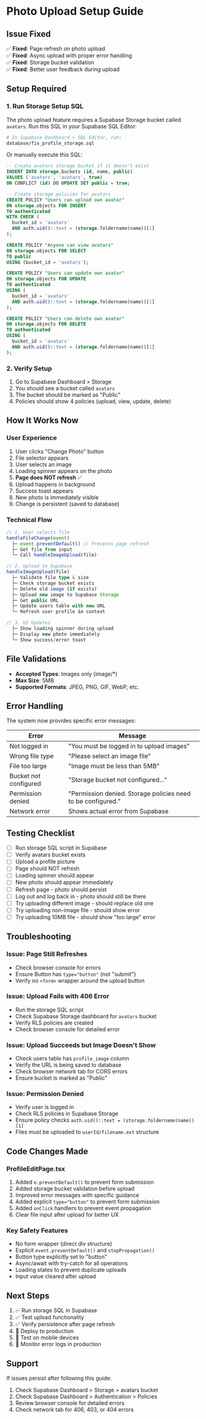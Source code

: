 # Photo Upload Setup Guide

## Issue Fixed
✅ **Fixed**: Page refresh on photo upload  
✅ **Fixed**: Async upload with proper error handling  
✅ **Fixed**: Storage bucket validation  
✅ **Fixed**: Better user feedback during upload  

## Setup Required

### 1. Run Storage Setup SQL

The photo upload feature requires a Supabase Storage bucket called `avatars`. Run this SQL in your Supabase SQL Editor:

```bash
# In Supabase Dashboard > SQL Editor, run:
database/fix_profile_storage.sql
```

Or manually execute this SQL:

```sql
-- Create avatars storage bucket if it doesn't exist
INSERT INTO storage.buckets (id, name, public)
VALUES ('avatars', 'avatars', true)
ON CONFLICT (id) DO UPDATE SET public = true;

-- Create storage policies for avatars
CREATE POLICY "Users can upload own avatar"
ON storage.objects FOR INSERT
TO authenticated
WITH CHECK (
  bucket_id = 'avatars' 
  AND auth.uid()::text = (storage.foldername(name))[1]
);

CREATE POLICY "Anyone can view avatars"
ON storage.objects FOR SELECT
TO public
USING (bucket_id = 'avatars');

CREATE POLICY "Users can update own avatar"
ON storage.objects FOR UPDATE
TO authenticated
USING (
  bucket_id = 'avatars' 
  AND auth.uid()::text = (storage.foldername(name))[1]
);

CREATE POLICY "Users can delete own avatar"
ON storage.objects FOR DELETE
TO authenticated
USING (
  bucket_id = 'avatars' 
  AND auth.uid()::text = (storage.foldername(name))[1]
);
```

### 2. Verify Setup

1. Go to Supabase Dashboard > Storage
2. You should see a bucket called `avatars`
3. The bucket should be marked as "Public"
4. Policies should show 4 policies (upload, view, update, delete)

## How It Works Now

### User Experience
1. User clicks "Change Photo" button
2. File selector appears
3. User selects an image
4. Loading spinner appears on the photo
5. **Page does NOT refresh** ✅
6. Upload happens in background
7. Success toast appears
8. New photo is immediately visible
9. Change is persistent (saved to database)

### Technical Flow

```typescript
// 1. User selects file
handleFileChange(event) 
  ├─ event.preventDefault() // Prevents page refresh
  ├─ Get file from input
  └─ Call handleImageUpload(file)

// 2. Upload to Supabase
handleImageUpload(file)
  ├─ Validate file type & size
  ├─ Check storage bucket exists
  ├─ Delete old image (if exists)
  ├─ Upload new image to Supabase Storage
  ├─ Get public URL
  ├─ Update users table with new URL
  └─ Refresh user profile in context

// 3. UI Updates
  ├─ Show loading spinner during upload
  ├─ Display new photo immediately
  └─ Show success/error toast
```

## File Validations

- **Accepted Types**: Images only (image/*)
- **Max Size**: 5MB
- **Supported Formats**: JPEG, PNG, GIF, WebP, etc.

## Error Handling

The system now provides specific error messages:

| Error | Message |
|-------|---------|
| Not logged in | "You must be logged in to upload images" |
| Wrong file type | "Please select an image file" |
| File too large | "Image must be less than 5MB" |
| Bucket not configured | "Storage bucket not configured..." |
| Permission denied | "Permission denied. Storage policies need to be configured." |
| Network error | Shows actual error from Supabase |

## Testing Checklist

- [ ] Run storage SQL script in Supabase
- [ ] Verify avatars bucket exists
- [ ] Upload a profile picture
- [ ] Page should NOT refresh
- [ ] Loading spinner should appear
- [ ] New photo should appear immediately
- [ ] Refresh page - photo should persist
- [ ] Log out and log back in - photo should still be there
- [ ] Try uploading different image - should replace old one
- [ ] Try uploading non-image file - should show error
- [ ] Try uploading 10MB file - should show "too large" error

## Troubleshooting

### Issue: Page Still Refreshes
- Check browser console for errors
- Ensure Button has `type="button"` (not "submit")
- Verify no `<form>` wrapper around the upload button

### Issue: Upload Fails with 406 Error
- Run the storage SQL script
- Check Supabase Storage dashboard for `avatars` bucket
- Verify RLS policies are created
- Check browser console for detailed error

### Issue: Upload Succeeds but Image Doesn't Show
- Check users table has `profile_image` column
- Verify the URL is being saved to database
- Check browser network tab for CORS errors
- Ensure bucket is marked as "Public"

### Issue: Permission Denied
- Verify user is logged in
- Check RLS policies in Supabase Storage
- Ensure policy checks `auth.uid()::text = (storage.foldername(name))[1]`
- Files must be uploaded to `userId/filename.ext` structure

## Code Changes Made

### ProfileEditPage.tsx
1. Added `e.preventDefault()` to prevent form submission
2. Added storage bucket validation before upload
3. Improved error messages with specific guidance
4. Added explicit `type="button"` to prevent form submission
5. Added `onClick` handlers to prevent event propagation
6. Clear file input after upload for better UX

### Key Safety Features
- No form wrapper (direct div structure)
- Explicit `event.preventDefault()` and `stopPropagation()`
- Button type explicitly set to "button"
- Async/await with try-catch for all operations
- Loading states to prevent duplicate uploads
- Input value cleared after upload

## Next Steps

1. ✅ Run storage SQL in Supabase
2. ✅ Test upload functionality
3. ✅ Verify persistence after page refresh
4. 🔄 Deploy to production
5. 🔄 Test on mobile devices
6. 🔄 Monitor error logs in production

## Support

If issues persist after following this guide:
1. Check Supabase Dashboard > Storage > avatars bucket
2. Check Supabase Dashboard > Authentication > Policies
3. Review browser console for detailed errors
4. Check network tab for 406, 403, or 404 errors

